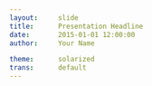 ```yaml
---
layout:     slide
title:      Presentation Headline
date:       2015-01-01 12:00:00
author:     Your Name

theme:		solarized
trans:		default
---
```

<script type="text/template">  
#{{ page.title }}
##{{ page.author }}
###{{ page.date }}
<!-- Start Writing Below in Markdown -->



Leave 3 line space between content for horizontal slides.


Leave 2 line space between content for vertical slides.

<!-- End Here -->


#[Print]([[ site.url ]][[ page.url ]]/?print-pdf#)
#[Back](/../Project-Pages)
</script> 


